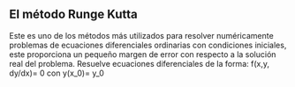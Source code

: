 ## El método Runge Kutta 

Este es uno de los métodos más utilizados para resolver numéricamente problemas de ecuaciones diferenciales ordinarias con condiciones iniciales, este proporciona un pequeño margen de error con respecto a la solución real del problema. Resuelve ecuaciones diferenciales de la forma: f(x,y, dy/dx)= 0 con y(x_0)= y_0  
